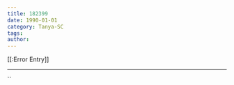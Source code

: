 ```yaml
---
title: 182399
date: 1990-01-01
category: Tanya-SC
tags: 
author: 
---
```


[[:Error Entry]]

---



``

